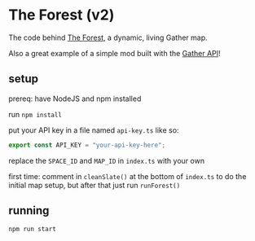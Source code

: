 # The Forest (v2)

The code behind [The Forest](https://gather.town/app/e5kK4mRdSOALriFT/TheForest), a dynamic, living Gather map.

Also a great example of a simple mod built with the [Gather API](https://gathertown.notion.site/Gather-Websocket-API-bf2d5d4526db412590c3579c36141063)!

## setup

prereq: have NodeJS and npm installed

run `npm install`

put your API key in a file named `api-key.ts` like so:

```js
export const API_KEY = "your-api-key-here";
```

replace the `SPACE_ID` and `MAP_ID` in `index.ts` with your own

first time: comment in `cleanSlate()` at the bottom of `index.ts` to do the initial map setup, but after that just run `runForest()`

## running

`npm run start`
